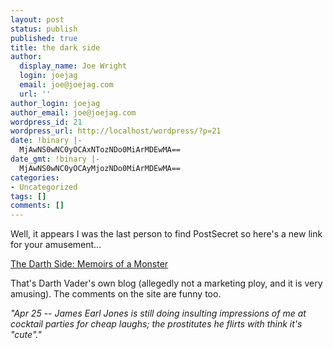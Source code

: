 ```yaml
---
layout: post
status: publish
published: true
title: the dark side
author:
  display_name: Joe Wright
  login: joejag
  email: joe@joejag.com
  url: ''
author_login: joejag
author_email: joe@joejag.com
wordpress_id: 21
wordpress_url: http://localhost/wordpress/?p=21
date: !binary |-
  MjAwNS0wNC0yOCAxNTozNDo0MiArMDEwMA==
date_gmt: !binary |-
  MjAwNS0wNC0yOCAyMjozNDo0MiArMDEwMA==
categories:
- Uncategorized
tags: []
comments: []
---
```

<p>Well, it appears I was the last person to find PostSecret so here's a new link for your amusement...</p>
<p><a href="http://darthside.blogspot.com/">The Darth Side: Memoirs of a Monster</a></p>
<p>That's Darth Vader's own blog (allegedly not a marketing ploy, and it is very amusing).  The comments on the site are funny too.</p>
<p><i>"Apr 25 -- James Earl Jones is still doing insulting impressions of me at cocktail parties for cheap laughs; the prostitutes he flirts with think it's "cute"."</i></p>
